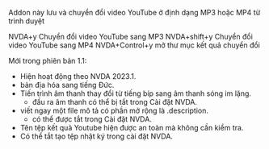 Addon này lưu và chuyển đổi video YouTube ở định dạng MP3 hoặc MP4 từ trình duyệt

NVDA+y Chuyển đổi video YouTube sang MP3
NVDA+shift+y Chuyển đổi video YouTube sang MP4
NVDA+Control+y mở thư mục kết quả chuyển đổi

Mới trong phiên bản 1.1:

- Hiện hoạt động theo NVDA 2023.1.
- bản địa hóa sang tiếng Đức.
- Tiến trình âm thanh thay đổi từ tiếng bíp sang âm thanh sóng im lặng.
  * đầu ra âm thanh có thể bị tắt trong Cài đặt NVDA.
- viết ngay một file mô tả có phần mở rộng là .description.
  * có thể được tắt trong Cài đặt NVDA.
- Tên tệp kết quả Youtube hiện được an toàn mà không cần kiểm tra.
- Có thể tắt tạo tệp nhật ký trong cài đặt NVDA.